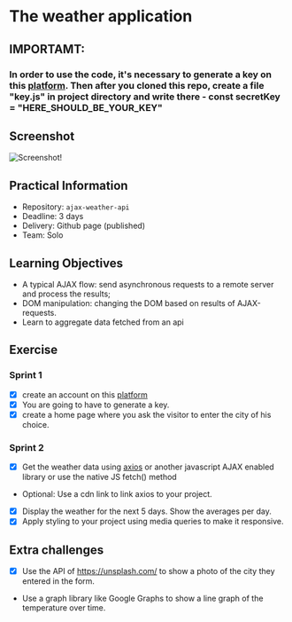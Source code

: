# The weather application

## IMPORTAMT:
### In order to use the code, it's necessary to generate a key on this [platform](https://openweathermap.org). Then after you cloned this repo, create a file "key.js" in project directory and write there - const secretKey = "HERE_SHOULD_BE_YOUR_KEY" 

## Screenshot
![Screenshot!](https://raw.githubusercontent.com/nikkizol/weather_app/master/search_result.png)

## Practical Information
* Repository: `ajax-weather-api`
* Deadline: 3 days
* Delivery: Github page (published)
* Team: Solo

## Learning Objectives

* A typical AJAX flow: send asynchronous requests to a remote server and process the results;
* DOM manipulation: changing the DOM based on results of AJAX-requests.
* Learn to aggregate data fetched from an api

## Exercise

### Sprint 1

- [X] create an account on this [platform](https://home.openweathermap.org/.)
- [X] You are going to have to generate a key.
- [X] create a home page where you ask the visitor to enter the city of his choice.

### Sprint 2

- [X] Get the weather data using [axios](https://github.com/axios/axios) or another javascript AJAX enabled library or use the native JS fetch() method
- Optional: Use a cdn link to link axios to your project.
- [X] Display the weather for the next 5 days. Show the averages per day.
- [X] Apply styling to your project using media queries to make it responsive.

## Extra challenges

- [X] Use the API of https://unsplash.com/ to show a photo of the city they entered in the form.
- Use a graph library like Google Graphs to show a line graph of the temperature over time.

